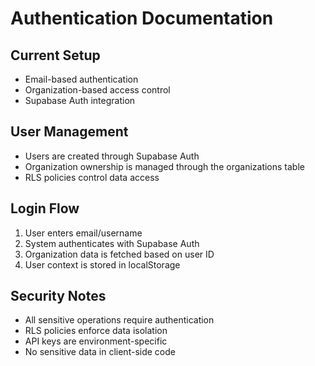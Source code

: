 ﻿# Authentication Documentation

## Current Setup
- Email-based authentication
- Organization-based access control
- Supabase Auth integration

## User Management
- Users are created through Supabase Auth
- Organization ownership is managed through the organizations table
- RLS policies control data access

## Login Flow
1. User enters email/username
2. System authenticates with Supabase Auth
3. Organization data is fetched based on user ID
4. User context is stored in localStorage

## Security Notes
- All sensitive operations require authentication
- RLS policies enforce data isolation
- API keys are environment-specific
- No sensitive data in client-side code
